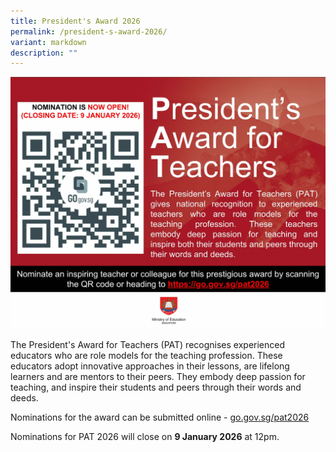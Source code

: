 ```yaml
---
title: President's Award 2026
permalink: /president-s-award-2026/
variant: markdown
description: ""
---
```

![](/images/Announcement/PAT_2026.jpg)

The President's Award for Teachers (PAT) recognises experienced educators who are role models for the teaching profession. These educators adopt innovative approaches in their lessons, are lifelong learners and are mentors to their peers. They embody deep passion for teaching, and inspire their students and peers through their words and deeds.

Nominations for the award can be submitted online - <a target="_blank" href="https://go.gov.sg/pat2026">go.gov.sg/pat2026</a>

Nominations for PAT 2026 will close on **9 January 2026** at 12pm.
